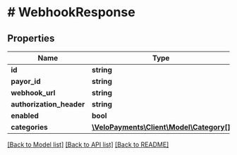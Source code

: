 # # WebhookResponse

## Properties

Name | Type | Description | Notes
------------ | ------------- | ------------- | -------------
**id** | **string** |  | [optional]
**payor_id** | **string** |  | [optional]
**webhook_url** | **string** |  | [optional]
**authorization_header** | **string** |  | [optional]
**enabled** | **bool** |  | [optional]
**categories** | [**\VeloPayments\Client\Model\Category[]**](Category.md) |  | [optional]

[[Back to Model list]](../../README.md#models) [[Back to API list]](../../README.md#endpoints) [[Back to README]](../../README.md)
